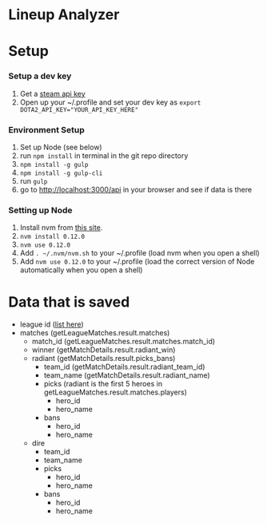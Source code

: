 Lineup Analyzer
================

Setup
==============

### Setup a dev key
1. Get a [steam api key](https://steamcommunity.com/login/home/?goto=%2Fdev%2Fapikey)
2. Open up your ~/.profile and set your dev key as
`export DOTA2_API_KEY="YOUR_API_KEY_HERE"`

### Environment Setup
1. Set up Node (see below)
2. run `npm install` in terminal in the git repo directory
3. `npm install -g gulp`
4. `npm install -g gulp-cli`
5. run `gulp`
7. go to [http://localhost:3000/api](http://localhost:3000/api) in your browser and see if data is there

### Setting up Node
1. Install nvm from [this site](https://github.com/creationix/nvm).
2. `nvm install 0.12.0`
3. `nvm use 0.12.0`
4. Add `. ~/.nvm/nvm.sh` to your ~/.profile (load nvm when you open a shell)
5. Add `nvm use 0.12.0` to your ~/.profile (load the correct version of Node automatically when you open a shell)


Data that is saved
====================

- league id ([list here](http://dota2.prizetrac.kr/leagues))
- matches (getLeagueMatches.result.matches)
    - match_id (getLeagueMatches.result.matches.match_id)
    - winner  (getMatchDetails.result.radiant_win)
    - radiant (getMatchDetails.result.picks_bans)
        - team_id (getMatchDetails.result.radiant_team_id)
        - team_name (getMatchDetails.result.radiant_name)
        - picks (radiant is the first 5 heroes in getLeagueMatches.result.matches.players)
            - hero_id
            - hero_name
        - bans
            - hero_id
            - hero_name
    - dire
        - team_id
        - team_name
        - picks
            - hero_id
            - hero_name
        - bans
            - hero_id
            - hero_name

